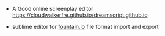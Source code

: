 * A Good online screenplay editor  
https://cloudwalkerfre.github.io/dreamscript.github.io  

* sublime editor for [fountain.io](https://fountain.io/) file format import and export
